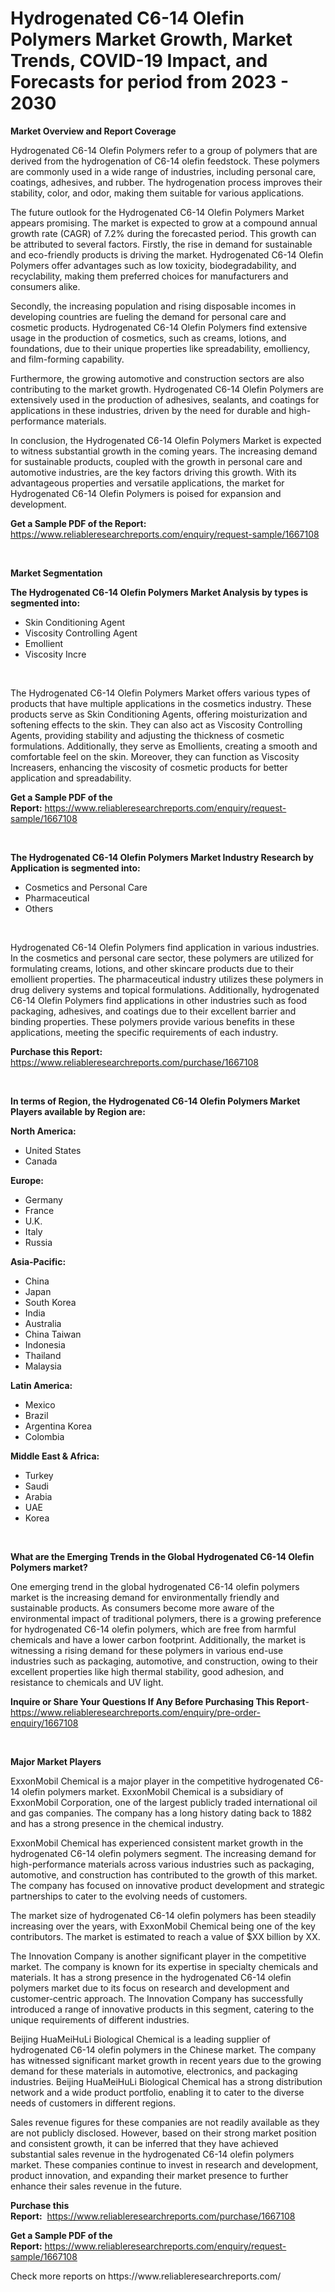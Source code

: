 <p><h1>Hydrogenated C6-14 Olefin Polymers Market Growth, Market Trends, COVID-19 Impact, and Forecasts for period from 2023 - 2030</h1></p><p><strong>Market Overview and Report Coverage</strong></p>
<p><p>Hydrogenated C6-14 Olefin Polymers refer to a group of polymers that are derived from the hydrogenation of C6-14 olefin feedstock. These polymers are commonly used in a wide range of industries, including personal care, coatings, adhesives, and rubber. The hydrogenation process improves their stability, color, and odor, making them suitable for various applications.</p><p>The future outlook for the Hydrogenated C6-14 Olefin Polymers Market appears promising. The market is expected to grow at a compound annual growth rate (CAGR) of 7.2% during the forecasted period. This growth can be attributed to several factors. Firstly, the rise in demand for sustainable and eco-friendly products is driving the market. Hydrogenated C6-14 Olefin Polymers offer advantages such as low toxicity, biodegradability, and recyclability, making them preferred choices for manufacturers and consumers alike.</p><p>Secondly, the increasing population and rising disposable incomes in developing countries are fueling the demand for personal care and cosmetic products. Hydrogenated C6-14 Olefin Polymers find extensive usage in the production of cosmetics, such as creams, lotions, and foundations, due to their unique properties like spreadability, emolliency, and film-forming capability.</p><p>Furthermore, the growing automotive and construction sectors are also contributing to the market growth. Hydrogenated C6-14 Olefin Polymers are extensively used in the production of adhesives, sealants, and coatings for applications in these industries, driven by the need for durable and high-performance materials.</p><p>In conclusion, the Hydrogenated C6-14 Olefin Polymers Market is expected to witness substantial growth in the coming years. The increasing demand for sustainable products, coupled with the growth in personal care and automotive industries, are the key factors driving this growth. With its advantageous properties and versatile applications, the market for Hydrogenated C6-14 Olefin Polymers is poised for expansion and development.</p></p>
<p><strong>Get a Sample PDF of the Report:</strong> <a href="https://www.reliableresearchreports.com/enquiry/request-sample/1667108">https://www.reliableresearchreports.com/enquiry/request-sample/1667108</a></p>
<p>&nbsp;</p>
<p><strong>Market Segmentation</strong></p>
<p><strong>The Hydrogenated C6-14 Olefin Polymers Market Analysis by types is segmented into:</strong></p>
<p><ul><li>Skin Conditioning Agent</li><li>Viscosity Controlling Agent</li><li>Emollient</li><li>Viscosity Incre</li></ul></p>
<p>&nbsp;</p>
<p><p>The Hydrogenated C6-14 Olefin Polymers Market offers various types of products that have multiple applications in the cosmetics industry. These products serve as Skin Conditioning Agents, offering moisturization and softening effects to the skin. They can also act as Viscosity Controlling Agents, providing stability and adjusting the thickness of cosmetic formulations. Additionally, they serve as Emollients, creating a smooth and comfortable feel on the skin. Moreover, they can function as Viscosity Increasers, enhancing the viscosity of cosmetic products for better application and spreadability.</p></p>
<p><strong>Get a Sample PDF of the Report:</strong>&nbsp;<a href="https://www.reliableresearchreports.com/enquiry/request-sample/1667108">https://www.reliableresearchreports.com/enquiry/request-sample/1667108</a></p>
<p>&nbsp;</p>
<p><strong>The Hydrogenated C6-14 Olefin Polymers Market Industry Research by Application is segmented into:</strong></p>
<p><ul><li>Cosmetics and Personal Care</li><li>Pharmaceutical</li><li>Others</li></ul></p>
<p>&nbsp;</p>
<p><p>Hydrogenated C6-14 Olefin Polymers find application in various industries. In the cosmetics and personal care sector, these polymers are utilized for formulating creams, lotions, and other skincare products due to their emollient properties. The pharmaceutical industry utilizes these polymers in drug delivery systems and topical formulations. Additionally, hydrogenated C6-14 Olefin Polymers find applications in other industries such as food packaging, adhesives, and coatings due to their excellent barrier and binding properties. These polymers provide various benefits in these applications, meeting the specific requirements of each industry.</p></p>
<p><strong>Purchase this Report:</strong>&nbsp; <a href="https://www.reliableresearchreports.com/purchase/1667108">https://www.reliableresearchreports.com/purchase/1667108</a></p>
<p>&nbsp;</p>
<p><strong>In terms of Region, the Hydrogenated C6-14 Olefin Polymers Market Players available by Region are:</strong></p>
<p>
    <p> <strong> North America: </strong>
        <ul>
            <li>United States</li>
            <li>Canada</li>
        </ul>
        </p> 
    <p> <strong> Europe: </strong>
        <ul>
            <li>Germany</li>
            <li>France</li>
            <li>U.K.</li>
            <li>Italy</li>
            <li>Russia</li>
        </ul>
        </p> 
    <p> <strong> Asia-Pacific: </strong>
        <ul>
            <li>China</li>
            <li>Japan</li>
            <li>South Korea</li>
            <li>India</li>
            <li>Australia</li>
            <li>China Taiwan</li>
            <li>Indonesia</li>
            <li>Thailand</li>
            <li>Malaysia</li>
        </ul>
        </p> 
    <p> <strong> Latin America: </strong>
        <ul>
            <li>Mexico</li>
            <li>Brazil</li>
            <li>Argentina Korea</li>
            <li>Colombia</li>
        </ul>
        </p> 
    <p> <strong> Middle East & Africa: </strong>
        <ul>
            <li>Turkey</li>
            <li>Saudi</li>
            <li>Arabia</li>
            <li>UAE</li>
            <li>Korea</li>
        </ul>
    </p>
    </p>
<p>&nbsp;</p>
<p><strong>What are the Emerging Trends in the Global Hydrogenated C6-14 Olefin Polymers market?</strong></p>
<p><p>One emerging trend in the global hydrogenated C6-14 olefin polymers market is the increasing demand for environmentally friendly and sustainable products. As consumers become more aware of the environmental impact of traditional polymers, there is a growing preference for hydrogenated C6-14 olefin polymers, which are free from harmful chemicals and have a lower carbon footprint. Additionally, the market is witnessing a rising demand for these polymers in various end-use industries such as packaging, automotive, and construction, owing to their excellent properties like high thermal stability, good adhesion, and resistance to chemicals and UV light.</p></p>
<p><strong>Inquire or Share Your Questions If Any Before Purchasing This Report</strong>- <a href="https://www.reliableresearchreports.com/enquiry/pre-order-enquiry/1667108">https://www.reliableresearchreports.com/enquiry/pre-order-enquiry/1667108</a></p>
<p>&nbsp;</p>
<p><strong>Major Market Players</strong></p>
<p><p>ExxonMobil Chemical is a major player in the competitive hydrogenated C6-14 olefin polymers market. ExxonMobil Chemical is a subsidiary of ExxonMobil Corporation, one of the largest publicly traded international oil and gas companies. The company has a long history dating back to 1882 and has a strong presence in the chemical industry. </p><p>ExxonMobil Chemical has experienced consistent market growth in the hydrogenated C6-14 olefin polymers segment. The increasing demand for high-performance materials across various industries such as packaging, automotive, and construction has contributed to the growth of this market. The company has focused on innovative product development and strategic partnerships to cater to the evolving needs of customers. </p><p>The market size of hydrogenated C6-14 olefin polymers has been steadily increasing over the years, with ExxonMobil Chemical being one of the key contributors. The market is estimated to reach a value of $XX billion by XX. </p><p>The Innovation Company is another significant player in the competitive market. The company is known for its expertise in specialty chemicals and materials. It has a strong presence in the hydrogenated C6-14 olefin polymers market due to its focus on research and development and customer-centric approach. The Innovation Company has successfully introduced a range of innovative products in this segment, catering to the unique requirements of different industries. </p><p>Beijing HuaMeiHuLi Biological Chemical is a leading supplier of hydrogenated C6-14 olefin polymers in the Chinese market. The company has witnessed significant market growth in recent years due to the growing demand for these materials in automotive, electronics, and packaging industries. Beijing HuaMeiHuLi Biological Chemical has a strong distribution network and a wide product portfolio, enabling it to cater to the diverse needs of customers in different regions.</p><p>Sales revenue figures for these companies are not readily available as they are not publicly disclosed. However, based on their strong market position and consistent growth, it can be inferred that they have achieved substantial sales revenue in the hydrogenated C6-14 olefin polymers market. These companies continue to invest in research and development, product innovation, and expanding their market presence to further enhance their sales revenue in the future.</p></p>
<p><strong>Purchase this Report:</strong>&nbsp;&nbsp;<a href="https://www.reliableresearchreports.com/purchase/1667108">https://www.reliableresearchreports.com/purchase/1667108</a></p>
<p></p>
<p><strong>Get a Sample PDF of the Report:</strong>&nbsp;<a href="https://www.reliableresearchreports.com/enquiry/request-sample/1667108">https://www.reliableresearchreports.com/enquiry/request-sample/1667108</a></p>
<p>Check more reports on https://www.reliableresearchreports.com/</p>